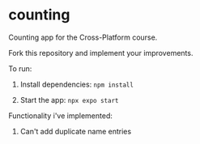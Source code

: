 # counting

Counting app for the Cross-Platform course.

Fork this repository and implement your improvements.

To run:

1. Install dependencies: `npm install`

2. Start the app: `npx expo start`

Functionality i've implemented:

1. Can't add duplicate name entries

